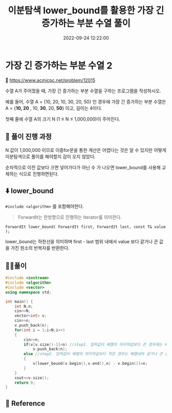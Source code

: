 ﻿---
title: 이분탐색 lower_bound를 활용한 가장 긴 증가하는 부분 수열 풀이
date: 2022-09-24 12:22:00
categories: [Algorithm, BinarySearch]
tags: [binarysearch,c++] 
---

# 가장 긴 증가하는 부분 수열 2

🔗 https://www.acmicpc.net/problem/12015

수열 A가 주어졌을 때, 가장 긴 증가하는 부분 수열을 구하는 프로그램을 작성하시오.

예를 들어, 수열 A = {10, 20, 10, 30, 20, 50} 인 경우에 가장 긴 증가하는 부분 수열은 A = {**10, 20** , 10, **30**, 20, **50**} 이고, 길이는 4이다.

첫째 줄에 수열 A의 크기 N (1 ≤ N ≤ 1,000,000)이 주어진다.

## 🦕 풀이 진행 과정

N 값이  1,000,000 이므로 이중for문을 통한 계산은 어렵다는 것은 알 수 있지만 어떻게 이분탐색으로 풀이를 해야할지 감이 오지 않았다.


순차적으로 이전 값보다 크면 넣어가다가 아닌 수 가 나오면 lower_bound를 사용해 교체하는 식으로 진행하면된다.

## ⬇️ lower_bound 

`#include <algorithm>` 를 포함해야한다.

> ForwardIt는 한방향으로 진행하는 Iterator를 의미한다.

`ForwardIt lower_bound( ForwardIt first, ForwardIt last, const T& value );`

lower_bound는 하한선을 의미하며 first - last 범위 내에서 value 보다 같거나 큰 값을 가진 원소의 반복자를 반환한다.

## 👩‍💻풀이

```c++
#include <iostream>
#include <algorithm>
#include <vector>
using namespace std;

int main() {
	int N,n;
	cin>>N;
	vector<int> v;
	cin>>n;
	v.push_back(n);
	for(int i = 1;i<N;i++)
	{
		cin>>n;
		if(v[v.size()-1]<n) //step1. 입력값이 배열의 마지막값보다 큰 경우에는 배열에 추가한다.
			v.push_back(n);
		else //step2. 입력값이 배열의 마지막값보다 작은 경우는 배열내의 같거나 큰 값을 입력값으로 바꾼다.
		{
			v[lower_bound(v.begin(),v.end(),n) - v.begin()]=n;
		}
	}
	cout<<v.size();
	return 0;
}
```

## 🔗 Reference
 
